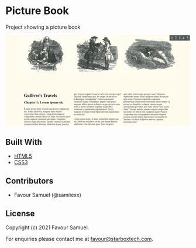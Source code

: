 # Picture Book
Project showing a picture book

![Picture Book](screenshot.jpg)

## Built With
- [HTML5](https://developer.mozilla.org/en-US/docs/Web/Guide/HTML/HTML5)
- [CSS3](https://developer.mozilla.org/en-US/docs/Web/CSS)

## Contributors
- Favour Samuel (@samiiexx)

## License
Copyright (c) 2021 Favour Samuel.

For enquiries please contact me at [favour@starboxtech.com](mailto:favour@starboxtech.com).